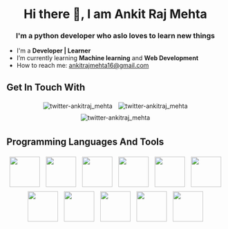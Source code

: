 <h1 align="center"> Hi there 👋, I am Ankit Raj Mehta </h1>
<h3 align="center">I'm a python developer who aslo loves to learn new things</h3>



-  I'm a **Developer | Learner**
-  I’m currently learning **Machine learning** and **Web Development**
-  How to reach me: ankitrajmehta16@gmail.com


## Get In Touch With

<p align="center">
    <a target="blank" herf="https://www.instagram.com/ankit.raj_mehta/"><img style="padding:5px" alt="twitter-ankitraj_mehta" src="https://img.shields.io/badge/Instagram-E4405F?style=for-the-badge&logo=instagram&logoColor=white"/>
</a>
	<a target="blank" herf="https://www.linkedin.com/in/ankit-mehta-39536a273/"><img style="padding:5px" alt="twitter-ankitraj_mehta" src="https://img.shields.io/badge/LinkedIn-0077B5?style=for-the-badge&logo=linkedin&logoColor=white"/>
</a>
    <a target="blank" herf="https://twitter.com/ankitraj_mehta"><img style="padding:5px" alt="twitter-ankitraj_mehta" src="https://img.shields.io/badge/Twitter-1DA1F2?style=for-the-badge&logo=twitter&logoColor=white"/>
</a>    
</p>


## Programming Languages And Tools

<p align="center">
	</a>
    <a target="blank" herf="https://www.python.org/"> 
        <img style="padding:5px" src="https://img.icons8.com/color/144/000000/python.png"  width="70" height="70"/>
	</a>
    <a target="blank" herf="https://www.cprogramming.com/"> 
        <img style="padding:5px" src="https://cdn.jsdelivr.net/gh/devicons/devicon/icons/c/c-original.svg" width="70" height="70"/>
    </a>
    <a target="blank" herf="https://www.w3.org/html/"> 
        <img style="padding:5px" src="https://cdn.jsdelivr.net/gh/devicons/devicon/icons/html5/html5-original-wordmark.svg" width="70" height="70"/>
    </a>
    <a target="blank" herf="https://www.w3schools.com/css/"> 
        <img style="padding:5px"  src="https://cdn.jsdelivr.net/gh/devicons/devicon/icons/css3/css3-original.svg" width="70" height="70"/>
    </a>
    <a target="blank" herf="https://flask.palletsprojects.com/"> 
        <img style="padding:5px" src="https://cdn.jsdelivr.net/gh/devicons/devicon/icons/flask/flask-original-wordmark.svg" width="70" height="70"/>
    </a>
    <a target="blank" herf="https://getbootstrap.com/"> 
        <img style="padding:5px" src="https://cdn.jsdelivr.net/gh/devicons/devicon/icons/bootstrap/bootstrap-original-wordmark.svg"width="70" height="70"/>
    </a>
    <a target="blank" herf="https://www.djangoproject.com/"> 
        <img style="padding:5px" src="https://cdn.jsdelivr.net/gh/devicons/devicon/icons/django/django-plain.svg" width="70" height="70"/>
    </a>
    <a target="blank" herf="https://developer.mozilla.org/en-US/docs/Web/JavaScript"> 
        <img style="padding:5px" src="https://cdn.jsdelivr.net/gh/devicons/devicon/icons/javascript/javascript-original.svg"width="70" height="70"/>
    </a>
    <a target="blank" herf="https://wordpress.com"> 
        <img style="padding:5px" src="https://cdn.jsdelivr.net/gh/devicons/devicon/icons/wordpress/wordpress-original.svg" width="70" height="70"/>
    </a>
    <a target="blank" herf="https://tailwindcss.com"> 
        <img style="padding:5px" src="https://cdn.jsdelivr.net/gh/devicons/devicon/icons/tailwindcss/tailwindcss-plain.svg"width="70" height="70"/>
    </a>
    <a target="blank" herf="https://sqlite.org"> 
        <img style="padding:5px" src="https://cdn.jsdelivr.net/gh/devicons/devicon/icons/sqlite/sqlite-plain-wordmark.svg" width="70" height="70"/>
</p>
